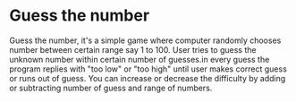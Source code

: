 # Guess the number

Guess the number, it's a simple game where computer randomly chooses number between certain range say 1 to 100. User 
tries to guess the unknown number within certain number of guesses.in every guess the program replies 
with "too low" or "too high" until user makes correct guess or runs out of guess. You can increase or 
decrease the difficulty by adding or subtracting number of guess and range of numbers. 